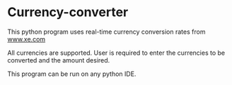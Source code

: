 # Currency-converter
This python program uses real-time currency conversion rates from www.xe.com 

All currencies are supported. User is required to enter the currencies to be converted and the amount desired.

This program can be run on any python IDE.

